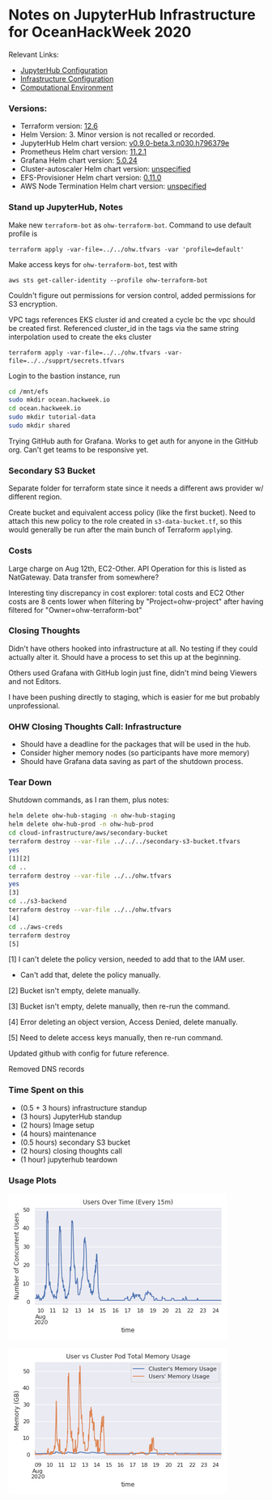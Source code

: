 # Notes on JupyterHub Infrastructure for OceanHackWeek 2020

Relevant Links:
- [JupyterHub Configuration](https://github.com/oceanhackweek/jupyterhub)
- [Infrastructure Configuration](https://github.com/oceanhackweek/ohw-terraform-deploy/tree/main)
- [Computational Environment](https://github.com/oceanhackweek/jupyter-image)

### Versions:
- Terraform version: [12.6](https://github.com/oceanhackweek/ohw-terraform-deploy/blob/main/aws/main.tf#L2)
- Helm Version: 3. Minor version is not recalled or recorded.
- JupyterHub Helm chart version: [v0.9.0-beta.3.n030.h796379e](https://github.com/oceanhackweek/jupyterhub/blob/staging/hub/requirements.yaml)
- Prometheus Helm chart version: [11.2.1](https://github.com/oceanhackweek/ohw-terraform-deploy/blob/main/aws/monitoring.tf#L25)
- Grafana Helm chart version: [5.0.24](https://github.com/oceanhackweek/ohw-terraform-deploy/blob/main/aws/monitoring.tf#L44)
- Cluster-autoscaler Helm chart version: [unspecified](https://github.com/oceanhackweek/ohw-terraform-deploy/blob/main/aws/autoscaler.tf#L74)
- EFS-Provisioner Helm chart version: [0.11.0](https://github.com/oceanhackweek/ohw-terraform-deploy/blob/main/aws/efs.tf#L64)
- AWS Node Termination Helm chart version: [unspecified](https://github.com/oceanhackweek/ohw-terraform-deploy/blob/main/aws/aws-node-termination-handler.tf)

### Stand up JupyterHub, Notes

Make new `terraform-bot` as `ohw-terraform-bot`. Command to use
default profile is

```
terraform apply -var-file=../../ohw.tfvars -var 'profile=default'
```

Make access keys for `ohw-terraform-bot`, test with

```
aws sts get-caller-identity --profile ohw-terraform-bot
```

Couldn't figure out permissions for version control, added
permissions for S3 encryption.

VPC tags references EKS cluster id and created a cycle bc the vpc
should be created first. Referenced cluster_id in the tags via the
same string interpolation used to create the eks cluster

```
terraform apply -var-file=../../ohw.tfvars -var-file=../../supprt/secrets.tfvars
```

Login to the bastion instance, run

```bash
cd /mnt/efs
sudo mkdir ocean.hackweek.io
cd ocean.hackweek.io
sudo mkdir tutorial-data
sudo mkdir shared
```

Trying GitHub auth for Grafana. Works to get auth for anyone in the
GitHub org. Can't get teams to be responsive yet.

### Secondary S3 Bucket

Separate folder for terraform state since it needs a different aws
provider w/ different region.

Create bucket and equivalent access policy (like the first bucket).
Need to attach this new policy to the role created in
`s3-data-bucket.tf`, so this would generally be run after the main
bunch of Terraform `apply`ing.

### Costs

Large charge on Aug 12th, EC2-Other. API Operation for this is
listed as NatGateway. Data transfer from somewhere?

Interesting tiny discrepancy in cost explorer: total costs and EC2
Other costs are 8 cents lower when filtering by
"Project=ohw-project" after having filtered for
"Owner=ohw-terraform-bot"

### Closing Thoughts

Didn't have others hooked into infrastructure at all. No testing if
they could actually alter it. Should have a process to set this up
at the beginning.

Others used Grafana with GitHub login just fine, didn't mind being
Viewers and not Editors.

I have been pushing directly to staging, which is easier for me but
probably unprofessional.

### OHW Closing Thoughts Call: Infrastructure

- Should have a deadline for the packages that will be used in the
hub.
- Consider higher memory nodes (so participants have more memory)
- Should have Grafana data saving as part of the shutdown process.

### Tear Down

Shutdown commands, as I ran them, plus notes:

```bash
helm delete ohw-hub-staging -n ohw-hub-staging
helm delete ohw-hub-prod -n ohw-hub-prod
cd cloud-infrastructure/aws/secondary-bucket
terraform destroy --var-file ../../../secondary-s3-bucket.tfvars
yes
[1][2]
cd ..
terraform destroy --var-file ../../ohw.tfvars
yes
[3]
cd ../s3-backend
terraform destroy --var-file ../../ohw.tfvars
[4]
cd ../aws-creds
terraform destroy
[5]
```

[1] I can't delete the policy version, needed to add that to the IAM user.
  - Can't add that, delete the policy manually.

[2] Bucket isn't empty, delete manually.

[3] Bucket isn't empty, delete manually, then re-run the command.

[4] Error deleting an object version, Access Denied, delete manually.

[5] Need to delete access keys manually, then re-run command.

Updated github with config for future reference.

Removed DNS records

### Time Spent on this

- (0.5 + 3 hours) infrastructure standup
- (3 hours) JupyterHub standup
- (2 hours) Image setup
- (4 hours) maintenance
- (0.5 hours) secondary S3 bucket
- (2 hours) closing thoughts call
- (1 hour) jupyterhub teardown

### Usage Plots

![Ocean Hack Week Users over Time](ohw_users_over_time.png)

![Ocean Hack Week Memory Usage over Time](ohw_memory_usage_comparison.png)
